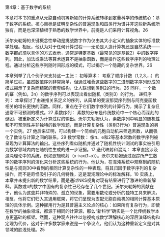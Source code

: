 第4章：基于数字的系统

本章将本书的重点从元胞自动机等新颖的计算系统转移到定量科学的传统核心：基于数字的系统。核心目标是证明复杂性的普遍现象和四类行为谱并非这些新系统所独有，而是也深深植根于熟悉的数学世界中，前提是人们采用计算视角。26

沃尔夫勒姆的关键概念性举动是挑战数字作为仅由其大小定义的抽象实体的标准数学处理。相反，他认为对于任何计算过程——无论是人造计算机还是自然系统——数字都必须以具体的方式表示，通常是特定基数（最常见的是基数2）中的数字序列。因此，加法或乘法等算术运算不是抽象函数，而是操作这些数字序列的物理过程。通过分析这些序列随时间形成的模式，可以揭示一个隐藏的复杂世界。26

本章列举了几个例子来支持这一主张：
初等算术： 考察了顺序计数（1,2,3,…）的简单过程。虽然数值序列非常简单，但通过堆叠这些数字的二进制数字序列形成的模式揭示了复杂而精密的嵌套结构，让人联想到类别2的行为。26 同样，一个数的幂（例如，3n）的数字序列可以表现出看似随机（类别3）的行为。
递归序列： 本章探讨了由递推关系定义的序列，从简单的斐波那契序列到与阿克曼函数相关的增长更快的函数。同样，重点在于它们数字序列的计算行为，揭示了复杂且通常不可预测的模式。27
素数序列： 素数的分布是传统数论中一个核心而深刻的谜团，被重新定义为计算过程的输出。沃尔夫勒姆认为，素数序列中明显的随机性和不可预测性并非独特的数学难题，而是计算复杂性（类别3行为）普遍现象的另一个实例。27 他后来证明，可以构建一个简单的元胞自动机来筛选素数，从而强化了数论与计算之间的联系。29
数学常数： 像π、e和2​等基本常数的数字序列被呈现为计算算法的输出。这些序列看似随机并通过了随机性统计测试的事实被引用为数学领域内内在随机性生成的进一步证据。17
迭代映射和混沌： 本章直接涉及混沌理论中的系统，例如逻辑映射（x→ax(1−x)）。沃尔夫勒姆通过跟踪所产生数字的数字序列的演化来分析这些系统的行为。他认为，在混沌系统中观察到的随机性是与规则30中看到的相同计算复杂性的一种表现，将其归因于数字序列的复杂操作，而不是奇怪吸引子的几何特性，这是混沌理论中的标准解释。10
实质上，本章并未提出新的数学结果，而是通过NKS视角对现有结果进行了激进的重新解释。素数或π的数字中固有的复杂性已经存在了几个世纪。沃尔夫勒姆的贡献在于，他认为这些并非特殊的、孤立的现象，需要用数论或分析的独特工具来解决。相反，他将它们归入其通用框架，将它们呈现为支配元胞自动机的相同计算基本原理的具体示例。这种挪用行为是其普遍主义论点的核心：如果所有复杂行为，即使在数学的抽象领域，都源于相同的计算源，那么“新科学”确实是一个比传统数学本身更基础的框架。然而，这种观点往往以忽视构成数学理解核心的深层演绎结构和定理为代价，这对于许多数学家来说是一个争议点，他们认为这种重新定义是对其领域的肤浅处理。25
